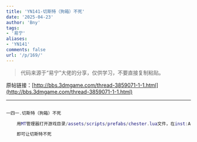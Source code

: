 ```yaml
---
title: 'YN141-切斯特（狗箱）不死'
date: '2025-04-23'
author: 'Bny'
tags:
- '易宁'
aliases:
- 'YN141'
comments: false
url: '/p/169/'
---
```


> 代码来源于“易宁”大佬的分享，仅供学习，不要直接复制粘贴。

原帖链接：[http://bbs.3dmgame.com/thread-3859071-1-1.html](http://bbs.3dmgame.com/thread-3859071-1-1.html)

---

```lua  

一四一.切斯特（狗箱）不死

	用MT管理器打开游戏目录/assets/scripts/prefabs/chester.lua文件，在inst:AddTag("noauradamage")的下一行插入inst.components.health:SetInvincible(true)

	即可让切斯特不死

```  

